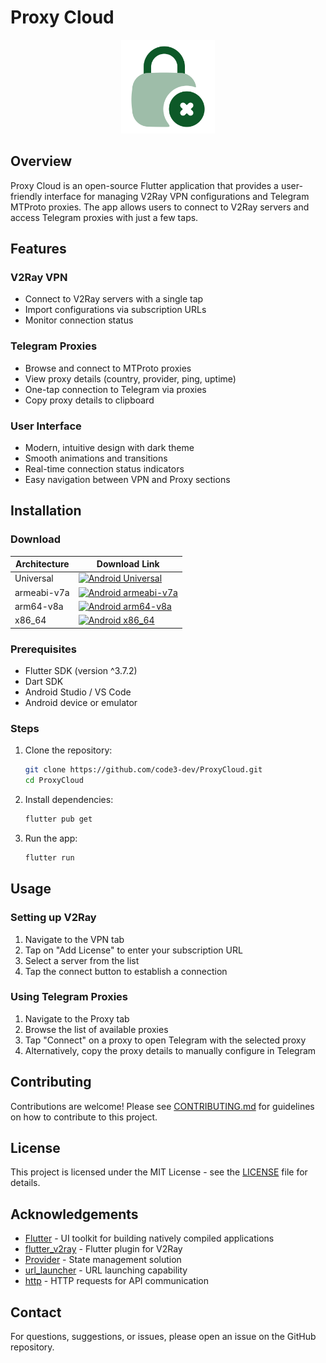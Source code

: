 # Proxy Cloud

<p align="center">
  <img src="assets/images/logo.png" alt="Proxy Cloud Logo" width="150"/>
</p>

## Overview

Proxy Cloud is an open-source Flutter application that provides a user-friendly interface for managing V2Ray VPN configurations and Telegram MTProto proxies. The app allows users to connect to V2Ray servers and access Telegram proxies with just a few taps.

## Features

### V2Ray VPN
- Connect to V2Ray servers with a single tap
- Import configurations via subscription URLs
- Monitor connection status

### Telegram Proxies
- Browse and connect to MTProto proxies
- View proxy details (country, provider, ping, uptime)
- One-tap connection to Telegram via proxies
- Copy proxy details to clipboard

### User Interface
- Modern, intuitive design with dark theme
- Smooth animations and transitions
- Real-time connection status indicators
- Easy navigation between VPN and Proxy sections

## Installation

### Download

| Architecture | Download Link |
|-------------|---------------|
| Universal   | <a href="https://github.com/code3-dev/ProxyCloud/releases/latest/download/proxycloud-universal.apk"><img src="https://img.shields.io/badge/Android-Universal-3DDC84?style=for-the-badge&logo=android&logoColor=white" alt="Android Universal"></a> |
| armeabi-v7a | <a href="https://github.com/code3-dev/ProxyCloud/releases/latest/download/proxycloud-armeabi-v7a.apk"><img src="https://img.shields.io/badge/Android-armeabi--v7a-3DDC84?style=for-the-badge&logo=android&logoColor=white" alt="Android armeabi-v7a"></a> |
| arm64-v8a   | <a href="https://github.com/code3-dev/ProxyCloud/releases/latest/download/proxycloud-arm64-v8a.apk"><img src="https://img.shields.io/badge/Android-arm64--v8a-3DDC84?style=for-the-badge&logo=android&logoColor=white" alt="Android arm64-v8a"></a> |
| x86_64      | <a href="https://github.com/code3-dev/ProxyCloud/releases/latest/download/proxycloud-x86_64.apk"><img src="https://img.shields.io/badge/Android-x86_64-3DDC84?style=for-the-badge&logo=android&logoColor=white" alt="Android x86_64"></a> |

### Prerequisites
- Flutter SDK (version ^3.7.2)
- Dart SDK
- Android Studio / VS Code
- Android device or emulator
### Steps

1. Clone the repository:
   ```bash
   git clone https://github.com/code3-dev/ProxyCloud.git
   cd ProxyCloud
   ```

2. Install dependencies:
   ```bash
   flutter pub get
   ```

3. Run the app:
   ```bash
   flutter run
   ```

## Usage

### Setting up V2Ray
1. Navigate to the VPN tab
2. Tap on "Add License" to enter your subscription URL
3. Select a server from the list
4. Tap the connect button to establish a connection

### Using Telegram Proxies
1. Navigate to the Proxy tab
2. Browse the list of available proxies
3. Tap "Connect" on a proxy to open Telegram with the selected proxy
4. Alternatively, copy the proxy details to manually configure in Telegram

## Contributing

Contributions are welcome! Please see [CONTRIBUTING.md](CONTRIBUTING.md) for guidelines on how to contribute to this project.

## License

This project is licensed under the MIT License - see the [LICENSE](LICENSE) file for details.

## Acknowledgements

- [Flutter](https://flutter.dev/) - UI toolkit for building natively compiled applications
- [flutter_v2ray](https://pub.dev/packages/flutter_v2ray) - Flutter plugin for V2Ray
- [Provider](https://pub.dev/packages/provider) - State management solution
- [url_launcher](https://pub.dev/packages/url_launcher) - URL launching capability
- [http](https://pub.dev/packages/http) - HTTP requests for API communication

## Contact

For questions, suggestions, or issues, please open an issue on the GitHub repository.